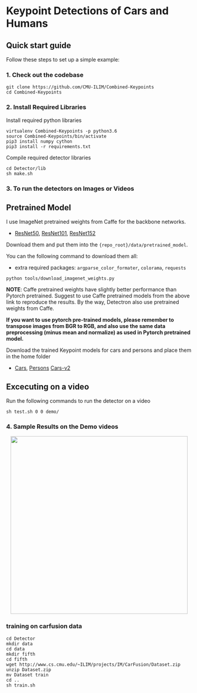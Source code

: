 Keypoint Detections of Cars and Humans
======================


## Quick start guide
Follow these steps to set up a simple example:

### 1. Check out the codebase
```
git clone https://github.com/CMU-ILIM/Combined-Keypoints
cd Combined-Keypoints
```

### 2. Install Required Libraries
Install required python libraries
```
virtualenv Combined-Keypoints -p python3.6
source Combined-Keypoints/bin/activate
pip3 install numpy cython
pip3 install -r requirements.txt

```

Compile required detector libraries
```
cd Detector/lib
sh make.sh

```

### 3. To run the detectors on Images or Videos
 
## Pretrained Model

I use ImageNet pretrained weights from Caffe for the backbone networks.

- [ResNet50](https://drive.google.com/open?id=1wHSvusQ1CiEMc5Nx5R8adqoHQjIDWXl1), [ResNet101](https://drive.google.com/open?id=1x2fTMqLrn63EMW0VuK4GEa2eQKzvJ_7l), [ResNet152](https://drive.google.com/open?id=1NSCycOb7pU0KzluH326zmyMFUU55JslF)

Download them and put them into the `{repo_root}/data/pretrained_model`.

You can the following command to download them all:

- extra required packages: `argparse_color_formater`, `colorama`, `requests`

```
python tools/download_imagenet_weights.py
```

**NOTE**: Caffe pretrained weights have slightly better performance than Pytorch pretrained. Suggest to use Caffe pretrained models from the above link to reproduce the results. By the way, Detectron also use pretrained weights from Caffe.

**If you want to use pytorch pre-trained models, please remember to transpose images from BGR to RGB, and also use the same data preprocessing (minus mean and normalize) as used in Pytorch pretrained model.**

Download the trained Keypoint models for cars and persons and place them in the home folder

- [Cars](https://drive.google.com/open?id=1wHhtmYiBZexR2UMjBNuV-1J9ELZ9NV7n), [Persons](https://drive.google.com/open?id=13Dn9_K-DvElBKGpc_AcwRNr6gmSEC6cR) [Cars-v2](https://drive.google.com/file/d/1O5ZYkES73aIu6r9s7yYeI-KE57F1HxID/view?usp=sharing)



## Excecuting on a video
Run the following commands to run the detector on a video
```
sh test.sh 0 0 demo/
```

### 4. Sample Results on the Demo videos

<p align="center">
    <img src="demo/a.gif", width="480">
    <br>
</p>

### training on carfusion data


```
cd Detector
mkdir data
cd data
mkdir fifth
cd fifth
wget http://www.cs.cmu.edu/~ILIM/projects/IM/CarFusion/Dataset.zip
unzip Dataset.zip
mv Dataset train
cd ..
sh train.sh
```
